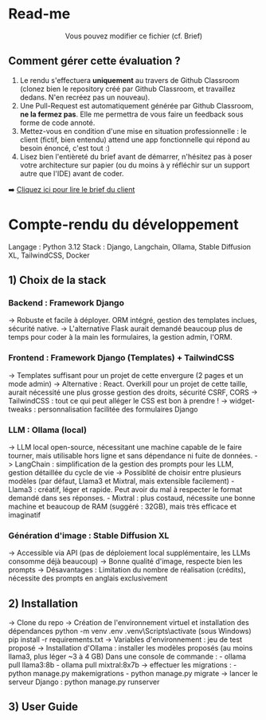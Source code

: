 # Read-me

<center>Vous pouvez modifier ce fichier (cf. Brief)</center>

## Comment gérer cette évaluation ?

1. Le rendu s'effectuera **uniquement** au travers de Github Classroom (clonez bien le repository créé par Github Classroom, et travaillez dedans. N'en recréez pas un nouveau). 
2. Une Pull-Request est automatiquement générée par Github Classroom, **ne la fermez pas**. Elle me permettra de vous faire un feedback sous forme de code annoté. 
3. Mettez-vous en condition d'une mise en situation professionnelle : le client (fictif, bien entendu) attend une app fonctionnelle qui répond au besoin énoncé, c'est tout :) 
4. Lisez bien l'entièreté du brief avant de démarrer, n'hésitez pas à poser votre architecture sur papier (ou du moins à y réfléchir sur un support autre que l'IDE) avant de coder. 

➡️ [Cliquez ici pour lire le brief du client](BRIEF.md)

# Compte-rendu du développement
Langage : Python 3.12
Stack : Django, Langchain, Ollama, Stable Diffusion XL, TailwindCSS, Docker

 ## 1) Choix de la stack

### Backend : Framework Django
  -> Robuste et facile à déployer. ORM intégré, gestion des templates inclues, sécurité native.
  -> L'alternative Flask aurait demandé beaucoup plus de temps pour coder à la main les formulaires, la gestion admin, l'ORM.

### Frontend : Framework Django (Templates) + TailwindCSS
  -> Templates suffisant pour un projet de cette envergure (2 pages et un mode admin)
  -> Alternative : React. Overkill pour un projet de cette taille, aurait nécessité une plus grosse gestion des droits, sécurité CSRF, CORS
  -> TailwindCSS : tout ce qui peut alléger le CSS est bon à prendre !
  -> widget-tweaks : personnalisation facilitée des formulaires Django

### LLM : Ollama (local) 
  -> LLM local open-source, nécessitant une machine capable de le faire tourner, mais utilisable hors ligne et sans dépendance ni fuite de données.
  -> LangChain : simplification de la gestion des prompts pour les LLM, gestion détaillée du cycle de vie
  -> Possiblité de choisir entre plusieurs modèles (par défaut, Llama3 et Mixtral, mais extensible facilement)
    - Llama3 : créatif, léger et rapide. Peut avoir du mal à respecter le format demandé dans ses réponses.
    - Mixtral : plus costaud, nécessite une bonne machine et beaucoup de RAM (suggéré : 32GB), mais très efficace et imaginatif

### Génération d'image : Stable Diffusion XL
  -> Accessible via API (pas de déploiement local supplémentaire, les LLMs consomme déjà beaucoup)
  -> Bonne qualité d'image, respecte bien les prompts
  -> Désavantages : Limitation du nombre de réalisation (crédits), nécessite des prompts en anglais exclusivement

 ## 2) Installation
-> Clone du repo
-> Création de l'environnement virtuel et installation des dépendances
    python -m venv .env
    .venv\Scripts\activate    (sous Windows)
    pip install -r requirements.txt
-> Variables d'environnement : jeu de test proposé
-> Installation d'Ollama : installer les modèles proposés (au moins llama3, plus léger ~3 à 4 GB)
    Dans une console de commande :
      - ollama pull llama3:8b
      - ollama pull mixtral:8x7b
-> effectuer les migrations : 
    - python manage.py makemigrations
    - python manage.py migrate
-> lancer le serveur Django : python manage.py runserver

## 3) User Guide

